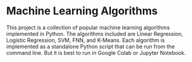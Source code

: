 # Machine Learning Algorithms

This project is a collection of popular machine learning algorithms implemented in Python. The algorithms included are Linear Regression, Logistic Regression, SVM, FNN,  and K-Means.
Each algorithm is implemented as a standalone Python script that can be run from the command line. But it is best to run in Google Colab or Jupyter Notebook.
